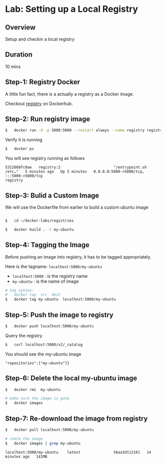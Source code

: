 <link rel='stylesheet' href='../assets/css/main.css'/>

# Lab: Setting up a Local Registry

## Overview

Setup and checkin a local registry

## Duration 

10 mins

## Step-1: Registry Docker

A little fun fact, there is a actually a registry as a Docker image.

Checkout [registry](https://hub.docker.com/_/registry) on Dockerhub.

## Step-2: Run registry image

```bash
$   docker run -d -p 5000:5000 --restart always --name registry registry:2
```

Verify it is running

```bash
$   docker ps
```

You will see registry running as follows

```console
5312660fc0ae   registry:2                        "/entrypoint.sh /etc…"   5 minutes ago   Up 5 minutes   0.0.0.0:5000->5000/tcp, :::5000->5000/tcp                                                  registry
```

## Step-3: Bulid a Custom Image

We will use the Dockerfile from earlier to build a custom ubuntu image

```bash

$   cd ~/docker-labs/registries

$   docker build . -t my-ubuntu
```

## Step-4: Tagging the Image

Before pushing an image into registry, it has to be tagged appropriately.

Here is the tagname: `localhost:5000/my-ubuntu`

- `localhost:5000` : is the registry name
- `my-ubuntu` : is the name of image

```bash
# tag syntax:
#   docker tag  src  dest
$   docker tag my-ubuntu  localhost:5000/my-ubuntu
```

## Step-5: Push the image to registry

```bash
$   docker push localhost:5000/my-ubuntu
```

Query the registry

```bash
$   curl localhost:5000/v2/_catalog
```

You should see the my-ubuntu image

```console
"repositories":["my-ubuntu"]}
```

## Step-6: Delete the local my-ubuntu image

```bash
$   docker rmi  my-ubuntu

# make sure the image is gone
$   docker images
```

## Step-7: Re-download the image from registry

```bash
$   docker pull localhost:5000/my-ubuntu

# check the image
$   docker images | grep my-ubuntu
```

```console
localhost:5000/my-ubuntu    latest               56aa3d112161   14 minutes ago   141MB
```
